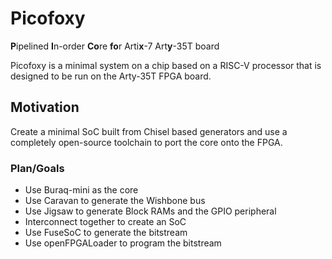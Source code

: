 # Picofoxy
**P**ipelined **I**n-order **Co**re **fo**r Arti**x**-7 Art**y**-35T board

Picofoxy is a minimal system on a chip based on a RISC-V processor that is designed to be run on the Arty-35T FPGA board. 
## Motivation
Create a minimal SoC built from Chisel based generators and use a completely open-source toolchain to port the core onto the FPGA.

### Plan/Goals
* Use Buraq-mini as the core
* Use Caravan to generate the Wishbone bus
* Use Jigsaw to generate Block RAMs and the GPIO peripheral
* Interconnect together to create an SoC
* Use FuseSoC to generate the bitstream
* Use openFPGALoader to program the bitstream
